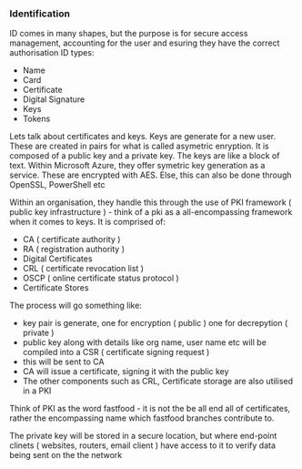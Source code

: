 ### Identification
ID comes in many shapes, but the purpose is for secure access management, accounting for the user and esuring they have the correct authorisation
ID types:

* Name
* Card
* Certificate
* Digital Signature
* Keys
* Tokens

Lets talk about certificates and keys. Keys are generate for a new user. These are created in pairs for what is called asymetric enryption.
It is composed of a public key and a private key. The keys are like a block of text. 
Within Microsoft Azure, they offer symetric key generation as a service. These are encrypted with AES. Else, this can also be done through OpenSSL, PowerShell etc

Within an organisation, they handle this through the use of PKI framework ( public key infrastructure ) - think of a pki as a all-encompassing framework when it comes to keys.
It is comprised of:
* CA ( certificate authority )
* RA ( registration authority )
* Digital Certificates
* CRL ( certificate revocation list )
* OSCP ( online certificate status protocol )
* Certificate Stores


The process will go something like:
* key pair is generate, one for encryption ( public ) one for decrepytion ( private )
* public key along with details like org name, user name etc will be compiled into a CSR ( certificate signing request )
* this will be sent to CA
* CA will issue a certificate, signing it with the public key
* The other components such as CRL, Certificate storage are also utilised in a PKI

Think of PKI as the word fastfood - it is not the be all end all of certificates, rather the encompassing name which fastfood branches contribute to.

The private key will be stored in a secure location, but where end-point clinets ( websites, routers, email client ) have access to it to verify data being sent on the the network
